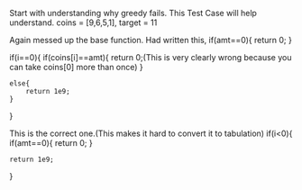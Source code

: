 Start with understanding why greedy fails.
This Test Case will help understand.
coins = [9,6,5,1], target = 11

Again messed up the base function.
Had written this, 
if(amt==0){
    return 0;
}

if(i==0){
    if(coins[i]==amt){
        return 0;(This is very clearly wrong because you can take coins[0] more than once)
    }

    else{
        return 1e9;
    }
}


This is the correct one.(This makes it hard to convert it to tabulation)
if(i<0){
    if(amt==0){
        return 0;
    }

    return 1e9;
}




